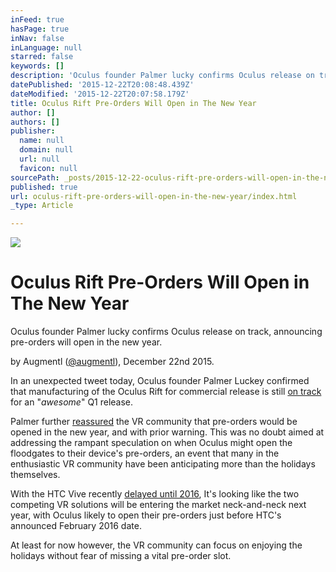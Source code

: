 ```yaml
---
inFeed: true
hasPage: true
inNav: false
inLanguage: null
starred: false
keywords: []
description: 'Oculus founder Palmer lucky confirms Oculus release on track, announcing pre-orders will open in the new year.'
datePublished: '2015-12-22T20:08:48.439Z'
dateModified: '2015-12-22T20:07:58.179Z'
title: Oculus Rift Pre-Orders Will Open in The New Year
author: []
authors: []
publisher:
  name: null
  domain: null
  url: null
  favicon: null
sourcePath: _posts/2015-12-22-oculus-rift-pre-orders-will-open-in-the-new-year.md
published: true
url: oculus-rift-pre-orders-will-open-in-the-new-year/index.html
_type: Article

---
```

![](https://the-grid-user-content.s3-us-west-2.amazonaws.com/f5c3528d-d5bf-4ed3-a4e2-a53b3ad31178.jpg)

# Oculus Rift Pre-Orders Will Open in The New Year

Oculus founder Palmer lucky confirms Oculus release on track, announcing pre-orders will open in the new year.

by Augmentl ([@augmentl][0]), December 22nd 2015\.

In an unexpected tweet today, Oculus founder Palmer Luckey confirmed that manufacturing of the Oculus Rift for commercial release is still [on track][1] for an "_awesome_" Q1 release.

Palmer further [reassured][2] the VR community that pre-orders would be opened in the new year, and with prior warning. This was no doubt aimed at addressing the rampant speculation on when Oculus might open the floodgates to their device's pre-orders, an event that many in the enthusiastic VR community have been anticipating more than the holidays themselves.

With the HTC Vive recently [delayed until 2016][3], It's looking like the two competing VR solutions will be entering the market neck-and-neck next year, with Oculus likely to open their pre-orders just before HTC's announced February 2016 date.

At least for now however, the VR community can focus on enjoying the holidays without fear of missing a vital pre-order slot. 

[0]: http://twitter.com/augmentl
[1]: https://twitter.com/PalmerLuckey/status/679382532756889600
[2]: https://twitter.com/PalmerLuckey/status/679382796779958272
[3]: http://augmentl.io/the-htc-vive-breakthrough-could-be-improved-optics-hdr/